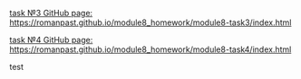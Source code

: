
[task №3 GitHub page:](https://romanpast.github.io/module8_homework/module8-task3/index.html)
https://romanpast.github.io/module8_homework/module8-task3/index.html

[task №4 GitHub page:](https://romanpast.github.io/module8_homework/module8-task4/index.html)
https://romanpast.github.io/module8_homework/module8-task4/index.html

test
